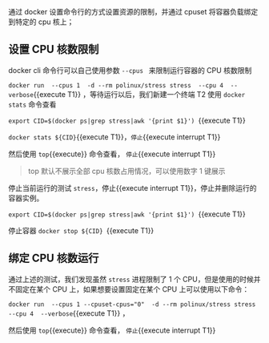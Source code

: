 通过 docker 设置命令行的方式设置资源的限制，并通过 cpuset 将容器负载绑定到特定的 cpu 核上；



## 设置 CPU 核数限制

docker cli 命令行可以自己使用参数 `--cpus ` 来限制运行容器的 CPU 核数限制

`docker run  --cpus 1  -d --rm polinux/stress stress  --cpu 4  --verbose`{{execute T1}} ，等待运行以后，我们新建一个终端 T2 使用 `docker stats` 命令查看

`export CID=$(docker ps|grep stress|awk '{print $1}') `{{execute T1}}

`docker stats ${CID}`{{execute T1}}，`停止`{{execute interrupt T1}}

然后使用 `top`{{execute}} 命令查看， `停止`{{execute interrupt T1}}

> top 默认不展示全部 cpu 核数占用情况，可以使用数字 1 键展示



停止当前运行的测试 `stress`，停止{{execute interrupt T1}}，停止并删除运行的容器实例。

`export CID=$(docker ps|grep stress|awk '{print $1}') `{{execute T1}}

停止容器 `docker stop ${CID} `{{execute T1}}



## 绑定 CPU 核数运行

通过上述的测试，我们发现虽然 `stress` 进程限制了 1 个 CPU，但是使用的时候并不固定在某个 CPU 上，如果想要设置固定在某个 CPU 上可以使用以下命令：

`docker run  --cpus 1 --cpuset-cpus="0"  -d --rm polinux/stress stress  --cpu 4  --verbose`{{execute T1}} ，

然后使用 `top`{{execute}} 命令查看， `停止`{{execute interrupt T1}}

